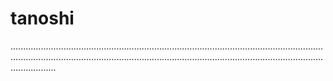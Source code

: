 # tanoshi
..........................................................................................................................................................................................................................................................................